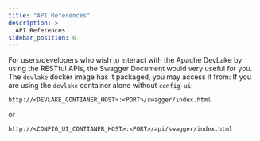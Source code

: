 ```yaml
---
title: "API References"
description: >
  API References
sidebar_position: 6
---
```


For users/developers who wish to interact with the Apache DevLake by using the RESTful APIs,
the Swagger Document would very useful for you. The `devlake` docker image has it packaged, you may access it from:
If you are using the `devlake` container alone without `config-ui`:
```
http://<DEVLAKE_CONTIANER_HOST>:<PORT>/swagger/index.html
```
or
```
http://<CONFIG_UI_CONTIANER_HOST>:<PORT>/api/swagger/index.html
```


